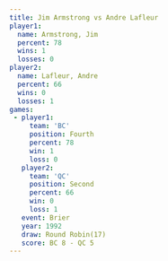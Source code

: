 ```yaml
---
title: Jim Armstrong vs Andre Lafleur
player1:              
  name: Armstrong, Jim
  percent: 78         
  wins: 1             
  losses: 0           
player2:              
  name: Lafleur, Andre
  percent: 66         
  wins: 0             
  losses: 1           
games:
 - player1:          
     team: 'BC'      
     position: Fourth
     percent: 78     
     win: 1          
     loss: 0         
   player2:          
     team: 'QC'      
     position: Second
     percent: 66     
     win: 0          
     loss: 1         
   event: Brier         
   year: 1992           
   draw: Round Robin(17)
   score: BC 8 - QC 5   
---
```

